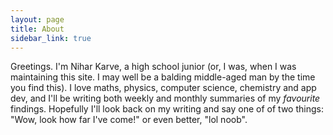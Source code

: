```yaml
---
layout: page
title: About
sidebar_link: true
---
```


Greetings. I'm Nihar Karve, a high school junior (or, I was, when I was maintaining this site. I may well be a balding middle-aged man by the time you find this). I love maths, physics, computer science, chemistry and app dev, and I'll be writing both weekly and monthly summaries of my  _favourite_ findings. Hopefully I'll look back on my writing and say one of of two things: "Wow, look how far I've come!" or even better, "lol noob".
